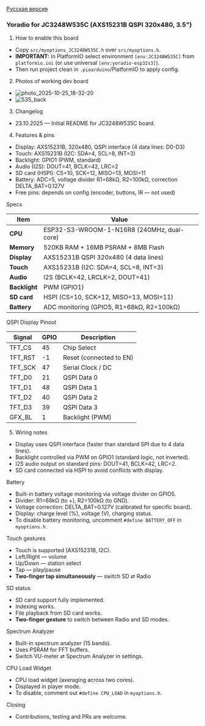 [Русская версия](README_JC3248W535C.md)

### Yoradio for JC3248W535C (AXS15231B QSPI 320x480, 3.5")

1) How to enable this board

- Copy `src/myoptions_JC3248W535C.h` over `src/myoptions.h`.
- **IMPORTANT:** In PlatformIO select environment `[env:JC3248W535C]` from `platformio.ini` (or use universal `[env:yoradio-esp32s3]`).
- Then run project clean in `.pioarduino`/PlatformIO to apply config.

2) Photos of working dev board

<!-- Placeholder for photos - add your photos here -->
- ![photo_2025-10-25_18-32-20](https://github.com/user-attachments/assets/8dd98024-9b3c-490f-a7c8-43c08ae6ef10)
- ![535_back](https://github.com/user-attachments/assets/63f8773d-4c97-45d0-a80b-8a596d22d3a4)

3) Changelog

- 23.10.2025 — Initial README for JC3248W535C board.

4) Features & pins

- Display: AXS15231B, 320x480, QSPI interface (4 data lines: D0-D3)
- Touch: AXS15231B (I2C: SDA=4, SCL=8, INT=3)
- Backlight: GPIO1 (PWM, standard)
- Audio (I2S): DOUT=41, BCLK=42, LRC=2
- SD card (HSPI): CS=10, SCK=12, MISO=13, MOSI=11
- Battery: ADC=5, voltage divider R1=68kΩ, R2=100kΩ, correction DELTA_BAT=0.127V
- Free pins: depends on config (encoder, buttons, IR — not used)

Specs

| Item | Value |
|------|-------|
| **CPU** | ESP32-S3-WROOM-1-N16R8 (240MHz, dual-core) |
| **Memory** | 520KB RAM + 16MB PSRAM + 8MB Flash |
| **Display** | AXS15231B QSPI 320x480 (4 data lines) |
| **Touch** | AXS15231B (I2C: SDA=4, SCL=8, INT=3) |
| **Audio** | I2S (BCLK=42, LRCLK=2, DOUT=41) |
| **Backlight** | PWM (GPIO1) |
| **SD card** | HSPI (CS=10, SCK=12, MISO=13, MOSI=11) |
| **Battery** | ADC monitoring (GPIO5, R1=68kΩ, R2=100kΩ) |

QSPI Display Pinout

| Signal | GPIO | Description |
|--------|------|-------------|
| TFT_CS | 45 | Chip Select |
| TFT_RST | -1 | Reset (connected to EN) |
| TFT_SCK | 47 | Serial Clock / DC |
| TFT_D0 | 21 | QSPI Data 0 |
| TFT_D1 | 48 | QSPI Data 1 |
| TFT_D2 | 40 | QSPI Data 2 |
| TFT_D3 | 39 | QSPI Data 3 |
| GFX_BL | 1 | Backlight (PWM) |

5) Wiring notes

- Display uses QSPI interface (faster than standard SPI due to 4 data lines).
- Backlight controlled via PWM on GPIO1 (standard logic, not inverted).
- I2S audio output on standard pins: DOUT=41, BCLK=42, LRC=2.
- SD card connected via HSPI to avoid conflicts with display.

<!-- Placeholder for wiring photos - add photos here if needed -->
<!-- 
- ![wiring1](URL_TO_WIRING_PHOTO_1)
- ![wiring2](URL_TO_WIRING_PHOTO_2)
-->

Battery

- Built-in battery voltage monitoring via voltage divider on GPIO5.
- Divider: R1=68kΩ (to +), R2=100kΩ (to GND).
- Voltage correction: DELTA_BAT=0.127V (calibrated for specific board).
- Display: charge level (%), voltage (V), charging status.
- To disable battery monitoring, uncomment `#define BATTERY_OFF` in `myoptions.h`.

Touch gestures

- Touch is supported (AXS15231B, I2C).
- Left/Right — volume
- Up/Down — station select
- Tap — play/pause
- **Two-finger tap simultaneously** — switch SD ⇄ Radio

SD status

- SD card support fully implemented.
- Indexing works.
- File playback from SD card works.
- **Two-finger gesture** to switch between Radio and SD modes.

Spectrum Analyzer

- Built-in spectrum analyzer (15 bands).
- Uses PSRAM for FFT buffers.
- Switch VU-meter ⇄ Spectrum Analyzer in settings.

CPU Load Widget

- CPU load widget (averaging across two cores).
- Displayed in player mode.
- To disable, comment out `#define CPU_LOAD` in `myoptions.h`.

Closing

- Contributions, testing and PRs are welcome.

